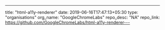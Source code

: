 ---
title: "html-a11y-renderer"
date: 2019-06-16T17:47:13+05:30
type: "organisations"
org_name: "GoogleChromeLabs"
repo_desc: "NA"
repo_link: https://github.com/GoogleChromeLabs/html-a11y-renderer---